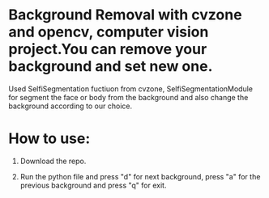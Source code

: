 # Background Removal with cvzone and opencv, computer vision project.You can remove your background and set new one.

 Used SelfiSegmentation fuctiuon from cvzone, SelfiSegmentationModule for segment the face or body from the background and also change the background according to our choice.
 
# How to use:

1. Download the repo.

2. Run the python file and press "d" for next background, press "a" for the previous  background and press "q" for exit.

